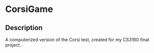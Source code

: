 # CorsiGame

## Description

A computerized version of the Corsi test, created for my CS3160 final project.
